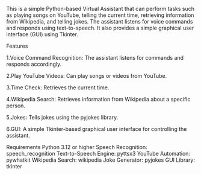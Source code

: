 This is a simple Python-based Virtual Assistant that can perform tasks such as playing songs on YouTube, telling the current time, retrieving information from Wikipedia, and telling jokes. 
The assistant listens for voice commands and responds using text-to-speech. It also provides a simple graphical user interface (GUI) using Tkinter.

Features

1.Voice Command Recognition: The assistant listens for commands and responds accordingly.

2.Play YouTube Videos: Can play songs or videos from YouTube.

3.Time Check: Retrieves the current time.

4.Wikipedia Search: Retrieves information from Wikipedia about a specific person.

5.Jokes: Tells jokes using the pyjokes library.

6.GUI: A simple Tkinter-based graphical user interface for controlling the assistant.

Requirements
Python 3.12 or higher
Speech Recognition: speech_recognition
Text-to-Speech Engine: pyttsx3
YouTube Automation: pywhatkit
Wikipedia Search: wikipedia
Joke Generator: pyjokes
GUI Library: tkinter
